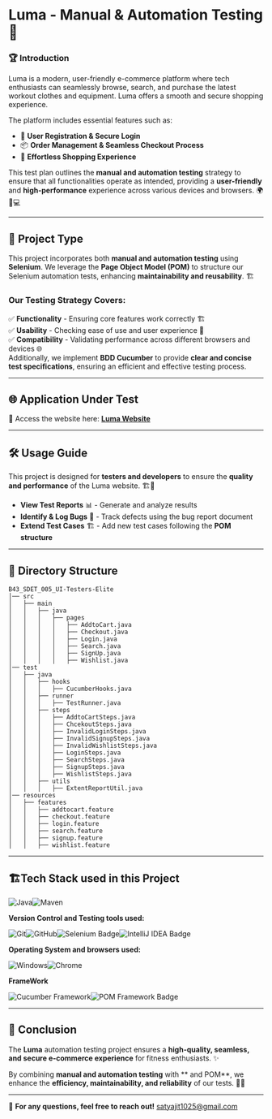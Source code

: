 # Luma - Manual & Automation Testing 🚀

### 🏆 Introduction
Luma is a modern, user-friendly e-commerce platform where tech enthusiasts can seamlessly browse, search, and purchase the latest workout clothes and equipment. Luma offers a smooth and secure shopping experience.

The platform includes essential features such as:
- 🔐 **User Registration & Secure Login**
- 📦 **Order Management & Seamless Checkout Process**
- 🛒 **Effortless Shopping Experience**

This test plan outlines the **manual and automation testing** strategy to ensure that all functionalities operate as intended, providing a **user-friendly** and **high-performance** experience across various devices and browsers. 🌍📱💻

---

## 🔬 Project Type
This project incorporates both **manual and automation testing** using **Selenium**. We leverage the **Page Object Model (POM)** to structure our Selenium automation tests, enhancing **maintainability and reusability**. 🏗️

### Our Testing Strategy Covers:
✅ **Functionality** - Ensuring core features work correctly 🏗️ </br>
✅ **Usability** - Checking ease of use and user experience 🎨</br>
✅ **Compatibility** - Validating performance across different browsers and devices 🌐
</br>
Additionally, we implement **BDD Cucumber** to provide **clear and concise test specifications**, ensuring an efficient and effective testing process. 

---

## 🌐 Application Under Test
🔗 Access the website here: [**Luma Website**](https://magento.softwaretestingboard.com/)

---

## 🛠️ Usage Guide
This project is designed for **testers and developers** to ensure the **quality and performance** of the Luma website. 🏗️🧪

- **View Test Reports** 📊 - Generate and analyze results
- **Identify & Log Bugs** 🐞 - Track defects using the bug report document
- **Extend Test Cases** 🏗️ - Add new test cases following the **POM structure**

---

## 📂 Directory Structure
```
B43_SDET_005_UI-Testers-Elite
│── src
│   ├── main
│   │   ├── java
│   │   │   ├── pages
│   │   │   │   ├── AddtoCart.java
│   │   │   │   ├── Checkout.java
│   │   │   │   ├── Login.java
│   │   │   │   ├── Search.java
│   │   │   │   ├── SignUp.java
│   │   │   │   ├── Wishlist.java
│── test
│   ├── java
│   │   ├── hooks
│   │   │   ├── CucumberHooks.java
│   │   ├── runner
│   │   │   ├── TestRunner.java
│   │   ├── steps
│   │   │   ├── AddtoCartSteps.java
│   │   │   ├── ChcekoutSteps.java
│   │   │   ├── InvalidLoginSteps.java
│   │   │   ├── InvalidSignupSteps.java
│   │   │   ├── InvalidWishlistSteps.java
│   │   │   ├── LoginSteps.java
│   │   │   ├── SearchSteps.java
│   │   │   ├── SignupSteps.java
│   │   │   ├── WishlistSteps.java
│   │   ├── utils
│   │   │   ├── ExtentReportUtil.java
│── resources
│   ├── features
│   │   ├── addtocart.feature
│   │   ├── checkout.feature
│   │   ├── login.feature
│   │   ├── search.feature
│   │   ├── signup.feature
│   │   ├── wishlist.feature
```
---

## 🏗️Tech Stack used in this Project

<div style="display: flex; align-items: center;">
  <img alt="Java" src="https://img.shields.io/badge/Java-007396?logo=java&logoColor=white&style=flat" />
  <img alt="Maven" src="https://img.shields.io/badge/Maven-C71A36?logo=apache-maven&logoColor=white&style=flat" />
</div>

**Version Control and Testing tools used:**

<div style="display: flex; align-items: center;">
<img alt="Git" src="https://img.shields.io/badge/Git-F05032?logo=git&logoColor=white&style=flat" />
<img alt="GitHub" src="https://img.shields.io/badge/GitHub-181717?logo=github&logoColor=white&style=flat" />
<img src="https://img.shields.io/badge/Selenium-green?style=flat&logo=selenium&logoColor=white" alt="Selenium Badge">
<img src="https://img.shields.io/badge/IDE-IntelliJ-blue?style=flat&logo=intellijidea&logoColor=white" alt="IntelliJ IDEA Badge">
</div>

**Operating System and browsers used:**

<div style="display: flex; align-items: center;">
<img alt="Windows" src="https://img.shields.io/badge/Windows-00ADEF?logo=windows&logoColor=white&style=flat" />
<img alt="Chrome" src="https://img.shields.io/badge/Chrome-4285F4?logo=google-chrome&logoColor=white&style=flat" />
</div>

**FrameWork**

<div style="display: flex; align-items: center;">
<img src="https://img.shields.io/badge/Cucumber-green?logo=cucumber&logoColor=white&style=flat" alt="Cucumber Framework">
<img src="https://img.shields.io/badge/POM%20Framework-White?style=flat&logo=java&logoColor=white" alt="POM Framework Badge">
</div>

---

## 🎯 Conclusion
The **Luma** automation testing project ensures a **high-quality, seamless, and secure e-commerce experience** for fitness enthusiasts. ✨

By combining **manual and automation testing** with ** and POM**, we enhance the **efficiency, maintainability, and reliability** of our tests. 🚀✅

---

📌 **For any questions, feel free to reach out!**
satyajit1025@gmail.com

